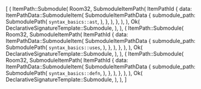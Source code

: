 [
    (
        ItemPath::Submodule(
            Room32,
            SubmoduleItemPath(
                ItemPathId {
                    data: ItemPathData::SubmoduleItem(
                        SubmoduleItemPathData {
                            submodule_path: SubmodulePath(
                                `syntax_basics::ast`,
                            ),
                        },
                    ),
                },
            ),
        ),
        Ok(
            DeclarativeSignatureTemplate::Submodule,
        ),
    ),
    (
        ItemPath::Submodule(
            Room32,
            SubmoduleItemPath(
                ItemPathId {
                    data: ItemPathData::SubmoduleItem(
                        SubmoduleItemPathData {
                            submodule_path: SubmodulePath(
                                `syntax_basics::uses`,
                            ),
                        },
                    ),
                },
            ),
        ),
        Ok(
            DeclarativeSignatureTemplate::Submodule,
        ),
    ),
    (
        ItemPath::Submodule(
            Room32,
            SubmoduleItemPath(
                ItemPathId {
                    data: ItemPathData::SubmoduleItem(
                        SubmoduleItemPathData {
                            submodule_path: SubmodulePath(
                                `syntax_basics::defn`,
                            ),
                        },
                    ),
                },
            ),
        ),
        Ok(
            DeclarativeSignatureTemplate::Submodule,
        ),
    ),
]